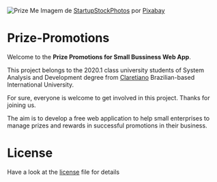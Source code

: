 ![Prize Me](htps://github.com/Paulo-AndradeB/Prize-Promotions/issues/2#issue-719932350")
Imagem de <a href="https://pixabay.com/pt/users/startupstockphotos-690514/?utm_source=link-attribution&amp;utm_medium=referral&amp;utm_campaign=image&amp;utm_content=593313">StartupStockPhotos</a> por <a href="https://pixabay.com/pt/?utm_source=link-attribution&amp;utm_medium=referral&amp;utm_campaign=image&amp;utm_content=593313">Pixabay</a>

# Prize-Promotions

Welcome to the <b>Prize Promotions for Small Bussiness Web App</b>. 

This project belongs to the 2020.1 class university students of System Analysis and Development degree from <a  href="https://claretiano.edu.br/"> Claretiano</a> Brazilian-based International University.

For sure, everyone is welcome to get involved in this project. Thanks for joining us. 

The aim is to develop a free web application to help small enterprises to manage prizes and rewards in successful promotions in their business.


# License

Have a look at the [license](https://github.com/Paulo-AndradeB/Prize-Promotions/blob/main/LICENSE) file for details

